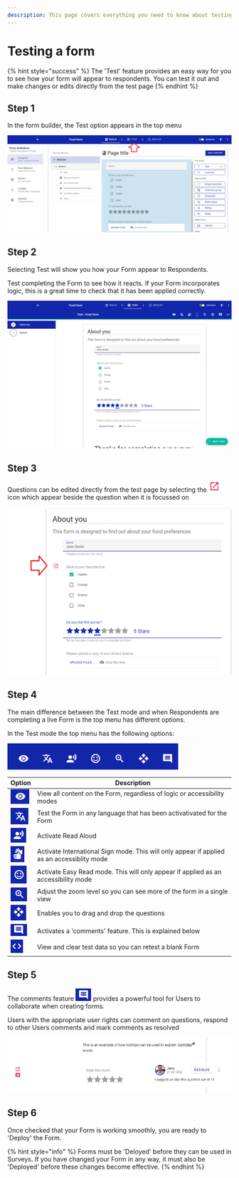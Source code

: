 ```yaml
---
description: This page covers everything you need to know about testing a form
---
```


# Testing a form

{% hint style="success" %}
The 'Test' feature provides an easy way for you to see how your form will appear to respondents.  You can test it out and make changes or edits directly from the test page
{% endhint %}

## Step 1

In the form builder, the Test option appears in the top menu

![](<../../.gitbook/assets/image (315).png>)

## Step 2

Selecting Test will show you how your Form appear to Respondents.  &#x20;

Test completing the Form to see how it reacts.  If your Form incorporates logic, this is a great time to check that it has been applied correctly.

![](<../../.gitbook/assets/image (301).png>)

## Step 3

Questions can be edited directly from the test page by selecting the ![](<../../.gitbook/assets/image (331).png>)icon which appear beside the question when it is focussed on

&#x20;

![](<../../.gitbook/assets/image (329).png>)

## Step 4

The main difference between the Test mode and when Respondents are completing a live Form is the top menu has different options.

In the Test mode the top menu has the following options:

![](<../../.gitbook/assets/image (330) (1).png>)

| Option                                           | Description                                                                                 |
| ------------------------------------------------ | ------------------------------------------------------------------------------------------- |
| ![](<../../.gitbook/assets/image (310) (1).png>) | View all content on the Form, regardless of logic or accessibility modes                    |
| ![](<../../.gitbook/assets/image (321).png>)     | Test the Form in any language that has been activativated for the Form                      |
| ![](<../../.gitbook/assets/image (296) (1).png>) | Activate Read Aloud                                                                         |
| ![](<../../.gitbook/assets/image (316).png>)     | Activate International Sign mode.  This will only appear if applied as an accessiblity mode |
| ![](<../../.gitbook/assets/image (302).png>)     | Activate Easy Read mode.  This will only appear if applied as an accessibility mode         |
| ![](<../../.gitbook/assets/image (308).png>)     | Adjust the zoom level so you can see more of the form in a single view                      |
| ![](<../../.gitbook/assets/image (306).png>)     | Enables you to drag and drop the questions                                                  |
| ![](<../../.gitbook/assets/image (327).png>)     | Activates a 'comments' feature.  This is explained below                                    |
| ![](<../../.gitbook/assets/image (326) (1).png>) | View and clear test data so you can retest a blank Form                                     |

## Step 5

The comments feature ![](<../../.gitbook/assets/image (325) (1).png>) provides a powerful tool for Users to collaborate when creating forms.

Users with the appropriate user rights can comment on questions, respond to other Users comments and mark comments as resolved

![](<../../.gitbook/assets/image (313).png>)

## Step 6

Once checked that your Form is working smoothly, you are ready to 'Deploy' the Form.

{% hint style="info" %}
Forms must be 'Deloyed' before they can be used in Surveys.   If you have changed your Form in any way, it must also be 'Deployed' before these changes become effective.
{% endhint %}
